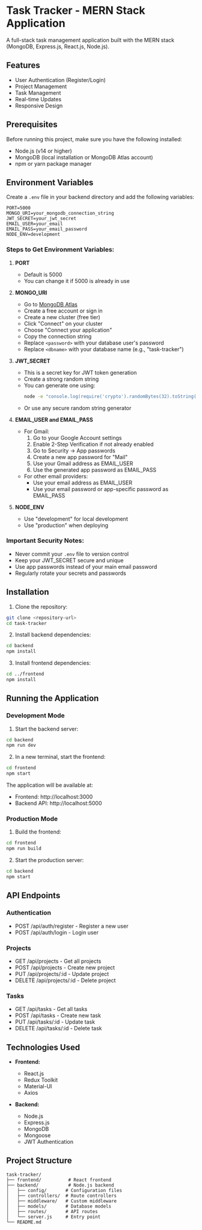 # Task Tracker - MERN Stack Application

A full-stack task management application built with the MERN stack (MongoDB, Express.js, React.js, Node.js).

## Features

- User Authentication (Register/Login)
- Project Management
- Task Management
- Real-time Updates
- Responsive Design

## Prerequisites

Before running this project, make sure you have the following installed:
- Node.js (v14 or higher)
- MongoDB (local installation or MongoDB Atlas account)
- npm or yarn package manager

## Environment Variables

Create a `.env` file in your backend directory and add the following variables:

```env
PORT=5000
MONGO_URI=your_mongodb_connection_string
JWT_SECRET=your_jwt_secret
EMAIL_USER=your_email
EMAIL_PASS=your_email_password
NODE_ENV=development
```

### Steps to Get Environment Variables:

1. **PORT**
   - Default is 5000
   - You can change it if 5000 is already in use

2. **MONGO_URI**
   - Go to [MongoDB Atlas](https://www.mongodb.com/cloud/atlas)
   - Create a free account or sign in
   - Create a new cluster (free tier)
   - Click "Connect" on your cluster
   - Choose "Connect your application"
   - Copy the connection string
   - Replace `<password>` with your database user's password
   - Replace `<dbname>` with your database name (e.g., "task-tracker")

3. **JWT_SECRET**
   - This is a secret key for JWT token generation
   - Create a strong random string
   - You can generate one using:
     ```bash
     node -e "console.log(require('crypto').randomBytes(32).toString('hex'))"
     ```
   - Or use any secure random string generator

4. **EMAIL_USER and EMAIL_PASS**
   - For Gmail:
     1. Go to your Google Account settings
     2. Enable 2-Step Verification if not already enabled
     3. Go to Security → App passwords
     4. Create a new app password for "Mail"
     5. Use your Gmail address as EMAIL_USER
     6. Use the generated app password as EMAIL_PASS
   - For other email providers:
     - Use your email address as EMAIL_USER
     - Use your email password or app-specific password as EMAIL_PASS

5. **NODE_ENV**
   - Use "development" for local development
   - Use "production" when deploying

### Important Security Notes:
- Never commit your `.env` file to version control
- Keep your JWT_SECRET secure and unique
- Use app passwords instead of your main email password
- Regularly rotate your secrets and passwords

## Installation

1. Clone the repository:
```bash
git clone <repository-url>
cd task-tracker
```

2. Install backend dependencies:
```bash
cd backend
npm install
```

3. Install frontend dependencies:
```bash
cd ../frontend
npm install
```

## Running the Application

### Development Mode

1. Start the backend server:
```bash
cd backend
npm run dev
```

2. In a new terminal, start the frontend:
```bash
cd frontend
npm start
```

The application will be available at:
- Frontend: http://localhost:3000
- Backend API: http://localhost:5000

### Production Mode

1. Build the frontend:
```bash
cd frontend
npm run build
```

2. Start the production server:
```bash
cd backend
npm start
```

## API Endpoints

### Authentication
- POST /api/auth/register - Register a new user
- POST /api/auth/login - Login user

### Projects
- GET /api/projects - Get all projects
- POST /api/projects - Create new project
- PUT /api/projects/:id - Update project
- DELETE /api/projects/:id - Delete project

### Tasks
- GET /api/tasks - Get all tasks
- POST /api/tasks - Create new task
- PUT /api/tasks/:id - Update task
- DELETE /api/tasks/:id - Delete task

## Technologies Used

- **Frontend:**
  - React.js
  - Redux Toolkit
  - Material-UI
  - Axios

- **Backend:**
  - Node.js
  - Express.js
  - MongoDB
  - Mongoose
  - JWT Authentication

## Project Structure

```
task-tracker/
├── frontend/          # React frontend
├── backend/           # Node.js backend
│   ├── config/       # Configuration files
│   ├── controllers/  # Route controllers
│   ├── middleware/   # Custom middleware
│   ├── models/       # Database models
│   ├── routes/       # API routes
│   └── server.js     # Entry point
└── README.md
```

